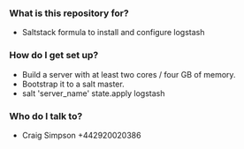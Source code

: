 ### What is this repository for? ###

* Saltstack formula to install and configure logstash

### How do I get set up? ###

* Build a server with at least two cores / four GB of memory.
* Bootstrap it to a salt master.
* salt 'server_name' state.apply logstash

### Who do I talk to? ###

* Craig Simpson +442920020386